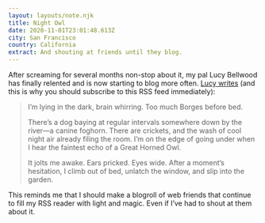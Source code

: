 ```yaml
---
layout: layouts/note.njk
title: Night Owl
date: 2020-11-01T23:01:48.613Z
city: San Francisco
country: California
extract: And shouting at friends until they blog.
---
```


After screaming for several months non-stop about it, my pal Lucy Bellwood has finally relented and is now starting to blog more often. [Lucy writes](https://lucybellwood.com/night-owl/) (and this is why you should subscribe to this RSS feed immediately):

> I’m lying in the dark, brain whirring. Too much Borges before bed.
>
> There’s a dog baying at regular intervals somewhere down by the river—a canine foghorn. There are crickets, and the wash of cool night air already filing the room. I’m on the edge of going under when I hear the faintest echo of a Great Horned Owl.
>
> It jolts me awake. Ears pricked. Eyes wide. After a moment’s hesitation, I climb out of bed, unlatch the window, and slip into the garden.

This reminds me that I should make a blogroll of web friends that continue to fill my RSS reader with light and magic. Even if I’ve had to shout at them about it.
